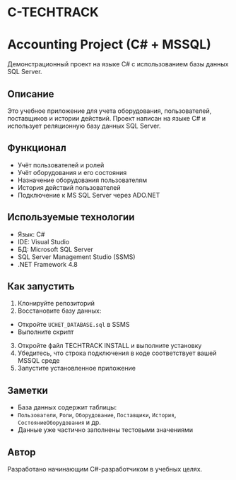 # C-TECHTRACK
# Accounting Project (C# + MSSQL)

Демонстрационный проект на языке C# с использованием базы данных SQL Server.

##  Описание

Это учебное приложение для учета оборудования, пользователей, поставщиков и истории действий. Проект написан на языке C# и использует реляционную базу данных SQL Server.

##  Функционал

- Учёт пользователей и ролей
- Учёт оборудования и его состояния
- Назначение оборудования пользователям
- История действий пользователей
- Подключение к MS SQL Server через ADO.NET

## Используемые технологии

- Язык: C#
- IDE: Visual Studio
- БД: Microsoft SQL Server
- SQL Server Management Studio (SSMS)
- .NET Framework 4.8
## Как запустить

1. Клонируйте репозиторий
2. Восстановите базу данных:
- Откройте `UCHET_DATABASE.sql` в SSMS
- Выполните скрипт
3. Откройте файл TECHTRACK INSTALL и выполните установку
4. Убедитесь, что строка подключения в коде соответствует вашей MSSQL среде
5. Запустите установленное приложение

##  Заметки

- База данных содержит таблицы:
- `Пользователи`, `Роли`, `Оборудование`, `Поставщики`, `История`, `СостояниеОборудования` и др.
- Данные уже частично заполнены тестовыми значениями

##  Автор

Разработано начинающим C#-разработчиком в учебных целях.
